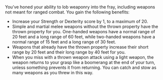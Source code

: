 You’ve honed your ability to lob weaponry into the fray, including weapons not meant for ranged combat. You gain the following benefits:

- Increase your Strength or Dexterity score by 1, to a maximum of 20.
- Simple and martial melee weapons without the thrown property have the thrown property for you. One-handed weapons have a normal range of 20 feet and a long range of 60 feet, while two-handed weapons have a normal range of 15 feet and a long range of 30 feet.
- Weapons that already have the thrown property increase their short range by 20 feet and their long range by 40 feet for you.
- When you miss with a thrown weapon attack using a light weapon, the weapon returns to your grasp like a boomerang at the end of your turn, unless something prevents it from returning. You can catch and stow as many weapons as you threw in this way.